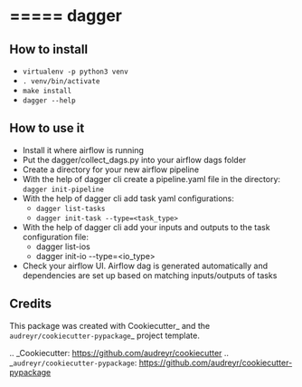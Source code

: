 =====
dagger
=====


How to install
--------

* `virtualenv -p python3 venv`
* `. venv/bin/activate`
* `make install`
* `dagger --help`

How to use it
--------
* Install it where airflow is running
* Put the dagger/collect_dags.py into your airflow dags folder
* Create a directory for your new airflow pipeline
* With the help of dagger cli create a pipeline.yaml file in the directory: `dagger init-pipeline`
* With the help of dagger cli add task yaml configurations:
    * `dagger list-tasks`
    * `dagger init-task --type=<task_type>`
* With the help of dagger cli add your inputs and outputs to the task configuration file:
    * dagger list-ios
    * dagger init-io --type=<io_type>
* Check your airflow UI. Airflow dag is generated automatically and dependencies are set up based on matching inputs/outputs of tasks


Credits
-------

This package was created with Cookiecutter_ and the `audreyr/cookiecutter-pypackage`_ project template.

.. _Cookiecutter: https://github.com/audreyr/cookiecutter
.. _`audreyr/cookiecutter-pypackage`: https://github.com/audreyr/cookiecutter-pypackage
